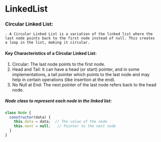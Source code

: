 # LinkedList

### Circular Linked List:
    - A Circular Linked List is a variation of the linked list where the last node points back to the first node instead of null. This creates a loop in the list, making it circular.

#### Key Characteristics of a Circular Linked List:
1. Circular: The last node points to the first node.
2. Head and Tail: It can have a head (or start) pointer, and in some implementations, a tail pointer which points to the last node and may help in certain operations (like insertion at the end).
3. No Null at End: The next pointer of the last node refers back to the head node.

##### Node class to represent each node in the linked list:

```javascript
class Node {
  constructor(data) {
    this.data = data;  // The value of the node
    this.next = null;   // Pointer to the next node
  }
}
```